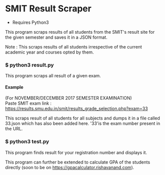 # SMIT Result Scraper

* Requires Python3

This program scraps results of all students from the SMIT's result site for the given semester and saves it in a JSON format.

Note : This scraps results of all students irrespective of the current academic year and courses opted by them.

### $ python3 result.py

This program scraps all result of a given exam.

#### Example

(For NOVEMBER/DECEMBER 2017 SEMESTER EXAMINATION)<br>
Paste SMIT exam link : https://results.smu.edu.in/smit/results_grade_selection.php?exam=33

This scraps result of all students for all subjects and dumps it in a file called 33.json which has also been added here. '33'is the exam number present in the URL.

### $ python3 test.py

This program finds result for your registration number and displays it.

This program can further be extended to calculate GPA of the students directly (soon to be on https://gpacalculator.rishavanand.com).
